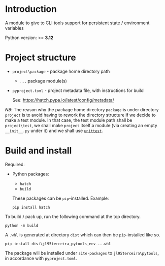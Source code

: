 # Introduction

A module to give to CLI tools support for persistent state / environment variables

Python version: >= **3.12**

# Project structure

- `project\package` - package home directory path

  - `...` package module(s)

- `pyproject.toml` - project metadata file, with instructions for build

  See: https://hatch.pypa.io/latest/config/metadata/

*NB*: The reason why the package home directory `package` is under directory `project` is to avoid having to rework the directory structure if we decide to make a test module. In that case, the test module path shall be `project\test`, we shall make `project` itself a module (via creating an empty `__init__.py` under it) and we shall use [`unittest`](https://docs.python.org/3/library/unittest.html#module-unittest).

# Build and install

Required:

- Python packages:

  - `hatch`
  - `build`

  These packages can be `pip`-installed. Example:

  ```
  pip install hatch
  ```

To build / pack up, run the following command at the top directory.

```
python -m build
```

A `.whl` is generated at directory `dist` which can then be `pip`-installed like so.

```
pip install dist\jl95terceira_pytools_env-...whl
```

The package will be installed under `site-packages` to `jl95terceira\pytools`, in accordance with `pyproject.toml`.
